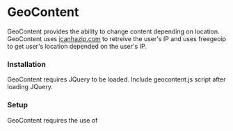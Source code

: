 GeoContent
============

GeoContent provides the ability to change content depending on location. GeoContent uses [icanhazip.com](https://major.io/icanhazip-com-faq/) to retreive the user's IP and uses freegeoip to get user's location depended on the user's IP.

### Installation
GeoContent requires JQuery to be loaded. Include geocontent.js script after loading JQuery.   

### Setup
GeoContent requires the use of 



